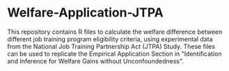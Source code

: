 # Welfare-Application-JTPA
This repository contains R files to calculate the welfare difference between different job training program eligibility criteria, using experimental data from the National Job Training Partnership Act (JTPA) Study. These files can be used to replicate the Empirical Application Section in "Identification and Inference for Welfare Gains without Unconfoundedness". 
